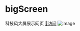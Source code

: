 # bigScreen
科技风大屏展示网页
[:cherry_blossom:访问](https://tuliwen.github.io/bigScreen/)
![image](https://user-images.githubusercontent.com/24313098/205479708-c964ead2-57e4-440a-ba5f-9b3bae0e3010.png)
